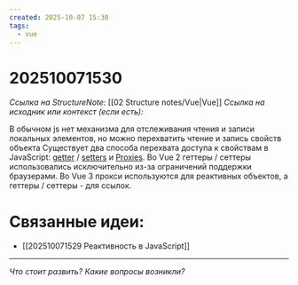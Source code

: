 ```yaml
---
created: 2025-10-07 15:30
tags:
  - vue
---
```

# 202510071530
*Ссылка на StructureNote:* [[02 Structure notes/Vue|Vue]]
*Ссылка на исходник или контекст (если есть):* 

В обычном js нет механизма для отслеживания чтения и записи локальных элементов, но можно перехватить чтение и запись свойств объекта
Существует два способа перехвата доступа к свойствам в JavaScript: [getter](https://developer.mozilla.org/en-US/docs/Web/JavaScript/Reference/Functions/get#description) / [setters](https://developer.mozilla.org/en-US/docs/Web/JavaScript/Reference/Functions/set) и [Proxies](https://developer.mozilla.org/en-US/docs/Web/JavaScript/Reference/Global_Objects/Proxy). Во Vue 2 геттеры / сеттеры использовались исключительно из-за ограничений поддержки браузерами. Во Vue 3 прокси используются для реактивных объектов, а геттеры / сеттеры - для ссылок.
# Связанные идеи:
* [[202510071529 Реактивность в JavaScript]]
---

*Что стоит развить? Какие вопросы возникли?*